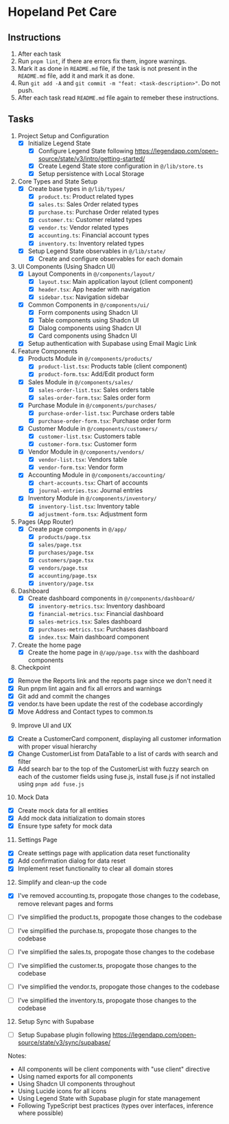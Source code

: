 # Hopeland Pet Care

## Instructions

1. After each task
  1. Run `pnpm lint`, if there are errors fix them, ingore warnings.
  2. Mark it as done in `README.md` file, if the task is not present in the `README.md` file, add it and mark it as done.
  3. Run `git add -A` and `git commit -m "feat: <task-description>"`. Do not push.
2. After each task read `README.md` file again to remeber these instructions.

## Tasks

1. Project Setup and Configuration
   - [x] Initialize Legend State
     - [x] Configure Legend State following https://legendapp.com/open-source/state/v3/intro/getting-started/
     - [x] Create Legend State store configuration in `@/lib/store.ts`
     - [x] Setup persistence with Local Storage

2. Core Types and State Setup
   - [x] Create base types in `@/lib/types/`
     - [x] `product.ts`: Product related types
     - [x] `sales.ts`: Sales Order related types
     - [x] `purchase.ts`: Purchase Order related types
     - [x] `customer.ts`: Customer related types
     - [x] `vendor.ts`: Vendor related types
     - [x] `accounting.ts`: Financial account types
     - [x] `inventory.ts`: Inventory related types
   - [x] Setup Legend State observables in `@/lib/state/`
     - [x] Create and configure observables for each domain

3. UI Components (Using Shadcn UI)
   - [x] Layout Components in `@/components/layout/`
     - [x] `layout.tsx`: Main application layout (client component)
     - [x] `header.tsx`: App header with navigation
     - [x] `sidebar.tsx`: Navigation sidebar
   - [x] Common Components in `@/components/ui/`
     - [x] Form components using Shadcn UI
     - [x] Table components using Shadcn UI
     - [x] Dialog components using Shadcn UI
     - [x] Card components using Shadcn UI
   - [x] Setup authentication with Supabase using Email Magic Link

4. Feature Components
   - [x] Products Module in `@/components/products/`
     - [x] `product-list.tsx`: Products table (client component)
     - [x] `product-form.tsx`: Add/Edit product form
   - [x] Sales Module in `@/components/sales/`
     - [x] `sales-order-list.tsx`: Sales orders table
     - [x] `sales-order-form.tsx`: Sales order form
   - [x] Purchase Module in `@/components/purchases/`
     - [x] `purchase-order-list.tsx`: Purchase orders table
     - [x] `purchase-order-form.tsx`: Purchase order form
   - [x] Customer Module in `@/components/customers/`
     - [x] `customer-list.tsx`: Customers table
     - [x] `customer-form.tsx`: Customer form
   - [x] Vendor Module in `@/components/vendors/`
     - [x] `vendor-list.tsx`: Vendors table
     - [x] `vendor-form.tsx`: Vendor form
   - [x] Accounting Module in `@/components/accounting/`
     - [x] `chart-accounts.tsx`: Chart of accounts
     - [x] `journal-entries.tsx`: Journal entries
   - [x] Inventory Module in `@/components/inventory/`
     - [x] `inventory-list.tsx`: Inventory table
     - [x] `adjustment-form.tsx`: Adjustment form

5. Pages (App Router)
   - [x] Create page components in `@/app/`
     - [x] `products/page.tsx`
     - [x] `sales/page.tsx`
     - [x] `purchases/page.tsx`
     - [x] `customers/page.tsx`
     - [x] `vendors/page.tsx`
     - [x] `accounting/page.tsx`
     - [x] `inventory/page.tsx`

6. Dashboard
   - [x] Create dashboard components in `@/components/dashboard/`
     - [x] `inventory-metrics.tsx`: Inventory dashboard
     - [x] `financial-metrics.tsx`: Financial dashboard
     - [x] `sales-metrics.tsx`: Sales dashboard
     - [x] `purchases-metrics.tsx`: Purchases dashboard
     - [x] `index.tsx`: Main dashboard component

7. Create the home page
   - [x] Create the home page in `@/app/page.tsx` with the dashboard components

8. Checkpoint
  - [x] Remove the Reports link and the reports page since we don't need it
  - [x] Run pnpm lint again and fix all errors and warnings
  - [x] Git add and commit the changes
  - [x] vendor.ts have been update the rest of the codebase accordingly
  - [x] Move Address and Contact types to common.ts

9. Improve UI and UX
  - [x] Create a CustomerCard component, displaying all customer information with proper visual hierarchy
  - [x] Change CustomerList from DataTable to a list of cards with search and filter
  - [x] Add search bar to the top of the CustomerList with fuzzy search on each of the customer fields using fuse.js, install fuse.js if not installed using `pnpm add fuse.js`

10. Mock Data
  - [x] Create mock data for all entities
  - [x] Add mock data initialization to domain stores
  - [x] Ensure type safety for mock data

11. Settings Page
  - [x] Create settings page with application data reset functionality
  - [x] Add confirmation dialog for data reset
  - [x] Implement reset functionality to clear all domain stores

12. Simplify and clean-up the code
  - [x] I've removed accounting.ts, propogate those changes to the codebase, remove relevant pages and forms
  - [ ] I've simplified the product.ts, propogate those changes to the codebase
  - [ ] I've simplified the purchase.ts, propogate those changes to the codebase
  - [ ] I've simplified the sales.ts, propogate those changes to the codebase
  - [ ] I've simplified the customer.ts, propogate those changes to the codebase
  - [ ] I've simplified the vendor.ts, propogate those changes to the codebase
  - [ ] I've simplified the inventory.ts, propogate those changes to the codebase
  

12. Setup Sync with Supabase
   - [ ] Setup Supabase plugin following https://legendapp.com/open-source/state/v3/sync/supabase/

Notes:
- All components will be client components with "use client" directive
- Using named exports for all components
- Using Shadcn UI components throughout
- Using Lucide icons for all icons
- Using Legend State with Supabase plugin for state management
- Following TypeScript best practices (types over interfaces, inference where possible)
